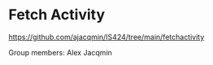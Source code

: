 # Fetch Activity
https://github.com/ajacqmin/IS424/tree/main/fetchactivity

Group members: Alex Jacqmin
